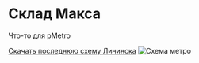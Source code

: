 # Склад Макса
Что-то для pMetro

[Скачать последнюю схему Лининска](https://mrsuperwolf.github.io/download/Lenin.zip)
![Схема метро](mrsuperwolf.github.io/map.png)
